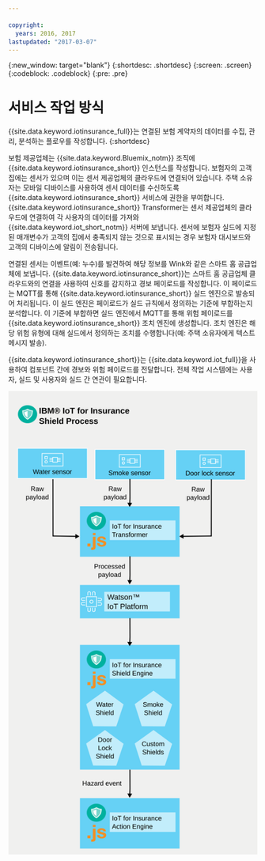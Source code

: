 ```yaml
---

copyright:
  years: 2016, 2017
lastupdated: "2017-03-07"
---
```


<!-- Common attributes used in the template are defined as follows: -->
{:new_window: target="blank"}
{:shortdesc: .shortdesc}
{:screen: .screen}
{:codeblock: .codeblock}
{:pre: .pre}



# 서비스 작업 방식
{{site.data.keyword.iotinsurance_full}}는 연결된 보험 계약자의 데이터를 수집, 관리, 분석하는 플로우를 작성합니다.
{:shortdesc}

보험 제공업체는 {{site.data.keyword.Bluemix_notm}} 조직에 {{site.data.keyword.iotinsurance_short}} 인스턴스를 작성합니다. 보험자의 고객 집에는 센서가 있으며 이는 센서 제공업체의 클라우드에 연결되어 있습니다. 주택 소유자는 모바일 디바이스를 사용하여 센서 데이터를 수신하도록 {{site.data.keyword.iotinsurance_short}} 서비스에 권한을 부여합니다. {{site.data.keyword.iotinsurance_short}} Transformer는 센서 제공업체의 클라우드에 연결하여 각 사용자의 데이터를 가져와 {{site.data.keyword.iot_short_notm}} 서버에 보냅니다. 센서에 보험자 실드에 지정된 매개변수가 고객의 집에서 충족되지 않는 것으로 표시되는 경우 보험자 대시보드와 고객의 디바이스에 알림이 전송됩니다. 

연결된 센서는 이벤트(예: 누수)를 발견하여 해당 정보를 Wink와 같은 스마트 홈 공급업체에 보냅니다. {{site.data.keyword.iotinsurance_short}}는 스마트 홈 공급업체 클라우드와의 연결을 사용하여 신호를 감지하고 경보 페이로드를 작성합니다. 이 페이로드는 MQTT를 통해 {{site.data.keyword.iotinsurance_short}} 실드 엔진으로 발송되어 처리됩니다. 이 실드 엔진은 페이로드가 실드 규칙에서 정의하는 기준에 부합하는지 분석합니다. 이 기준에 부합하면 실드 엔진에서 MQTT를 통해 위험 페이로드를 {{site.data.keyword.iotinsurance_short}} 조치 엔진에 생성합니다. 조치 엔진은 해당 위험 유형에 대해 실드에서 정의하는 조치를 수행합니다(예: 주택 소유자에게 텍스트 메시지 발송). 

{{site.data.keyword.iotinsurance_short}}는 {{site.data.keyword.iot_full}}을 사용하여 컴포넌트 간에 경보와 위험 페이로드를 전달합니다. 전체 작업 시스템에는 사용자, 실드 및 사용자와 실드 간 연관이 필요합니다. 

![{{site.data.keyword.iotinsurance_short}} 프로세스. 이 다이어그램에 대해서는 주제의 본문에 설명되어 있습니다. ](images/IoT4I_process.svg "{{site.data.keyword.iotinsurance_short}} 프로세스")
